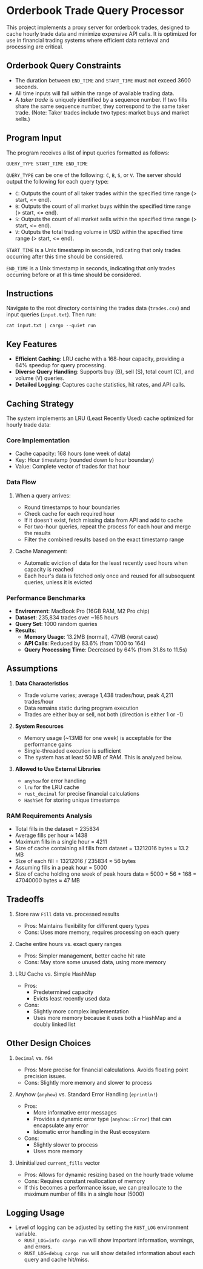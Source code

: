# Orderbook Trade Query Processor

This project implements a proxy server for orderbook trades, designed to cache hourly trade data and minimize expensive API calls. It is optimized for use in financial trading systems where efficient data retrieval and processing are critical.


## Orderbook Query Constraints

-  The duration between `END_TIME` and `START_TIME` must not exceed 3600 seconds.
-  All time inputs will fall within the range of available trading data.
-  A _taker trade_ is uniquely identified by a sequence number. If two fills share the same sequence number, they correspond to the same taker trade. (Note: Taker trades include two types: market buys and market sells.)

## Program Input

The program receives a list of input queries formatted as follows:

```
QUERY_TYPE START_TIME END_TIME
```

`QUERY_TYPE` can be one of the following: `C`, `B`, `S`, or `V`. The server should output the following for each query type:

-  `C`: Outputs the count of all taker trades within the specified time range (> start, <= end).
-  `B`: Outputs the count of all market buys within the specified time range (> start, <= end).
-  `S`: Outputs the count of all market sells within the specified time range (> start, <= end).
-  `V`: Outputs the total trading volume in USD within the specified time range (> start, <= end).

`START_TIME` is a Unix timestamp in seconds, indicating that only trades occurring after this time should be considered.

`END_TIME` is a Unix timestamp in seconds, indicating that only trades occurring before or at this time should be considered.


## Instructions

Navigate to the root directory containing the trades data (`trades.csv`) and input queries (`input.txt`). Then run:

```
cat input.txt | cargo --quiet run
```

## Key Features
- **Efficient Caching**: LRU cache with a 168-hour capacity, providing a 64% speedup for query processing.
- **Diverse Query Handling**: Supports buy (B), sell (S), total count (C), and volume (V) queries.
- **Detailed Logging**: Captures cache statistics, hit rates, and API calls.


## Caching Strategy

The system implements an LRU (Least Recently Used) cache optimized for hourly trade data:

### Core Implementation
- Cache capacity: 168 hours (one week of data)
- Key: Hour timestamp (rounded down to hour boundary)
- Value: Complete vector of trades for that hour

### Data Flow
1. When a query arrives:
   - Round timestamps to hour boundaries
   - Check cache for each required hour
   - If it doesn't exist, fetch missing data from API and add to cache
   - For two-hour queries, repeat the process for each hour and merge the results
   - Filter the combined results based on the exact timestamp range

2. Cache Management:
   - Automatic eviction of data for the least recently used hours when capacity is reached
   - Each hour's data is fetched only once and reused for all subsequent queries, unless it is evicted

### Performance Benchmarks
- **Environment**: MacBook Pro (16GB RAM, M2 Pro chip)
- **Dataset**: 235,834 trades over ~165 hours
- **Query Set**: 1000 random queries
- **Results**:
  - **Memory Usage**: 13.2MB (normal), 47MB (worst case)
  - **API Calls**: Reduced by 83.6% (from 1000 to 164)
  - **Query Processing Time**: Decreased by 64% (from 31.8s to 11.5s)



## Assumptions
1. **Data Characteristics**
    - Trade volume varies; average 1,438 trades/hour, peak 4,211 trades/hour 
    - Data remains static during program execution
    - Trades are either buy or sell, not both (direction is either 1 or -1)

2. **System Resources**
    - Memory usage (~13MB for one week) is acceptable for the performance gains
    - Single-threaded execution is sufficient
    - The system has at least 50 MB of RAM. This is analyzed below.

3. **Allowed to Use External Libraries**
    - `anyhow` for error handling
    - `lru` for the LRU cache
    - `rust_decimal` for precise financial calculations
    - `HashSet` for storing unique timestamps

### RAM Requirements Analysis
   - Total fills in the dataset = 235834
   - Average fills per hour ≈ 1438
   - Maximum fills in a single hour = 4211
   - Size of cache containing all fills from dataset = 13212016 bytes ≈ 13.2 MB
   - Size of each fill = 13212016 / 235834 ≈ 56 bytes
   - Assuming fills in a peak hour = 5000
   - Size of cache holding one week of peak hours data = 5000 * 56 * 168 = 47040000 bytes ≈ 47 MB

## Tradeoffs
1. Store raw `Fill` data vs. processed results
   - Pros: Maintains flexibility for different query types
   - Cons: Uses more memory, requires processing on each query

2. Cache entire hours vs. exact query ranges
   - Pros: Simpler management, better cache hit rate
   - Cons: May store some unused data, using more memory

3. LRU Cache vs. Simple HashMap
   - Pros:
     - Predetermined capacity
     - Evicts least recently used data
   - Cons:
     - Slightly more complex implementation
     - Uses more memory because it uses both a HashMap and a doubly linked list


## Other Design Choices

1. `Decimal` vs. `f64`
   - Pros: More precise for financial calculations. Avoids floating point precision issues.
   - Cons: Slightly more memory and slower to process

2. Anyhow (`anyhow`) vs. Standard Error Handling (`eprintln!`)
   - Pros:
     - More informative error messages
     - Provides a dynamic error type (`anyhow::Error`) that can encapsulate any error
     - Idiomatic error handling in the Rust ecosystem
   - Cons:
     - Slightly slower to process
     - Uses more memory

3. Uninitialized `current_fills` vector
   - Pros: Allows for dynamic resizing based on the hourly trade volume
   - Cons: Requires constant reallocation of memory
   - If this becomes a performance issue, we can preallocate to the maximum number of fills in a single hour (5000)


## Logging Usage
- Level of logging can be adjusted by setting the `RUST_LOG` environment variable.
  - `RUST_LOG=info cargo run` will show important information, warnings, and errors.
  - `RUST_LOG=debug cargo run` will show detailed information about each query and cache hit/miss.
